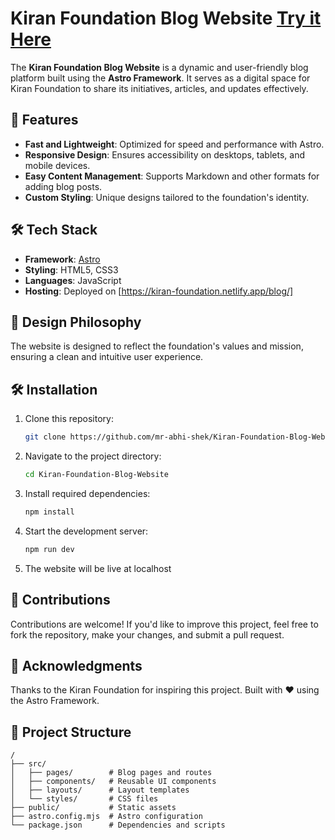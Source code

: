 # Kiran Foundation Blog Website  [Try it Here](https://kiran-foundation.netlify.app/blog/)

The **Kiran Foundation Blog Website** is a dynamic and user-friendly blog platform built using the **Astro Framework**. It serves as a digital space for Kiran Foundation to share its initiatives, articles, and updates effectively.  

## 🚀 Features  
- **Fast and Lightweight**: Optimized for speed and performance with Astro.  
- **Responsive Design**: Ensures accessibility on desktops, tablets, and mobile devices.  
- **Easy Content Management**: Supports Markdown and other formats for adding blog posts.  
- **Custom Styling**: Unique designs tailored to the foundation's identity.  

## 🛠️ Tech Stack  
- **Framework**: [Astro](https://astro.build/)  
- **Styling**: HTML5, CSS3  
- **Languages**: JavaScript  
- **Hosting**: Deployed on [https://kiran-foundation.netlify.app/blog/]

## 🎨 Design Philosophy  
The website is designed to reflect the foundation's values and mission, ensuring a clean and intuitive user experience.  

## 🛠️ Installation

1. Clone this repository:
   ```bash
   git clone https://github.com/mr-abhi-shek/Kiran-Foundation-Blog-Website.git
   
2. Navigate to the project directory:
   ```bash
   cd Kiran-Foundation-Blog-Website

3. Install required dependencies:
   ```bash
   npm install

4. Start the development server:
   ```bash
   npm run dev

5. The website will be live at localhost

## 🌟 Contributions
Contributions are welcome! If you'd like to improve this project, feel free to fork the repository, make your changes, and submit a pull request.

## 🤝 Acknowledgments
Thanks to the Kiran Foundation for inspiring this project.
Built with ❤️ using the Astro Framework.


## 📂 Project Structure  
```plaintext
/
├── src/
│   ├── pages/        # Blog pages and routes
│   ├── components/   # Reusable UI components
│   ├── layouts/      # Layout templates
│   └── styles/       # CSS files
├── public/           # Static assets
├── astro.config.mjs  # Astro configuration
└── package.json      # Dependencies and scripts


